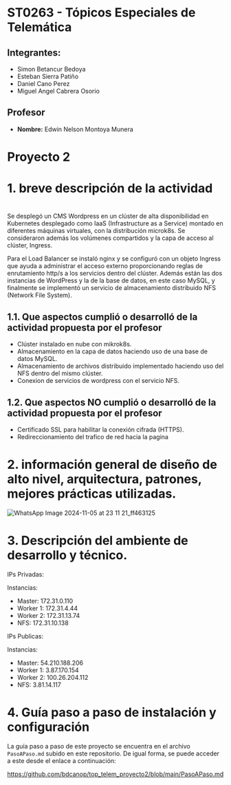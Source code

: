 # ST0263 - Tópicos Especiales de Telemática

## Integrantes:
- Simon Betancur Bedoya
- Esteban Sierra Patiño
- Daniel Cano Perez
- Miguel Angel Cabrera Osorio

## Profesor
- **Nombre:** Edwin Nelson Montoya Munera

# Proyecto 2
#
# 1. breve descripción de la actividad
#
Se desplegó un CMS Wordpress en un clúster de alta disponibilidad en Kubernetes desplegado como IaaS (Infrastructure as a Service) montado en diferentes máquinas virtuales, con la distribución microk8s. Se consideraron además los volúmenes compartidos y la capa de acceso al clúster, Ingress.

Para el Load Balancer se instaló nginx y se configuró con un objeto Ingress que ayuda a administrar el acceso externo proporcionando reglas de enrutamiento http/s a los servicios dentro del clúster. Además están las dos instancias de WordPress y la de la base de datos, en este caso MySQL, y finalmente se implementó un servicio de almacenamiento distribuido NFS (Network File System).

## 1.1. Que aspectos cumplió o desarrolló de la actividad propuesta por el profesor
- Clúster instalado en nube con mikrok8s.
- Almacenamiento en la capa de datos haciendo uso de una base de datos MySQL.
- Almacenamiento de archivos distribuido implementado haciendo uso del NFS dentro del mismo clúster.
- Conexion de servicios de wordpress con el servicio NFS.

## 1.2. Que aspectos NO cumplió o desarrolló de la actividad propuesta por el profesor
- Certificado SSL para habilitar la conexión cifrada (HTTPS).
- Redireccionamiento del trafico de red hacia la pagina


# 2. información general de diseño de alto nivel, arquitectura, patrones, mejores prácticas utilizadas.

![WhatsApp Image 2024-11-05 at 23 11 21_ff463125](https://github.com/user-attachments/assets/29006bde-8b9e-4721-9e29-677a5b0259f9)

# 3. Descripción del ambiente de desarrollo y técnico.

IPs Privadas:

Instancias:
- Master: 172.31.0.110
- Worker 1: 172.31.4.44
- Worker 2: 172.31.13.74
- NFS: 172.31.10.138

IPs Publicas:

Instancias:
- Master: 54.210.188.206
- Worker 1: 3.87.170.154
- Worker 2: 100.26.204.112
- NFS: 3.81.14.117

# 4. Guía paso a paso de instalación y configuración

La guía paso a paso de este proyecto se encuentra en el archivo ```PasoAPaso.md``` subido en este repositorio. De igual forma, se puede acceder a este desde el enlace a continuación:

https://github.com/bdcanop/top_telem_proyecto2/blob/main/PasoAPaso.md
